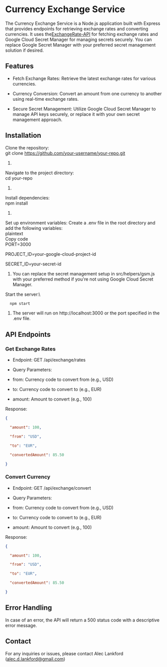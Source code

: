 Currency Exchange Service
=========================

The Currency Exchange Service is a Node.js application built with Express that provides endpoints for retrieving exchange rates and converting currencies. It uses the[ExchangeRate-API](https://www.exchangerate-api.com/) for fetching exchange rates and Google Cloud Secret Manager for managing secrets securely. You can replace Google Secret Manager with your preferred secret management solution if desired.

Features
--------

-   Fetch Exchange Rates: Retrieve the latest exchange rates for various currencies.

-   Currency Conversion: Convert an amount from one currency to another using real-time exchange rates.

-   Secure Secret Management: Utilize Google Cloud Secret Manager to manage API keys securely, or replace it with your own secret management approach.

Installation
------------

Clone the repository:\
git clone https://github.com/your-username/your-repo.git

1.

Navigate to the project directory:\
cd your-repo

1.

Install dependencies:\
npm install

1.

Set up environment variables: Create a .env file in the root directory and add the following variables:\
plaintext\
Copy code\
PORT=3000

PROJECT_ID=your-google-cloud-project-id

SECRET_ID=your-secret-id

1.  You can replace the secret management setup in src/helpers/gsm.js with your preferred method if you're not using Google Cloud Secret Manager.

Start the server:\
```bash
  npm start
```

1.  The server will run on http://localhost:3000 or the port specified in the .env file.

API Endpoints
-------------

### Get Exchange Rates

-   Endpoint:  GET /api/exchange/rates

-   Query Parameters:

-   from: Currency code to convert from (e.g., USD)

-   to: Currency code to convert to (e.g., EUR)

-   amount: Amount to convert (e.g., 100)

Response:
```json
{

  "amount": 100,

  "from": "USD",

  "to": "EUR",

  "convertedAmount": 85.50

}
```

### Convert Currency

-   Endpoint:  GET /api/exchange/convert

-   Query Parameters:

-   from: Currency code to convert from (e.g., USD)

-   to: Currency code to convert to (e.g., EUR)

-   amount: Amount to convert (e.g., 100)

Response:
```json
{

  "amount": 100,

  "from": "USD",

  "to": "EUR",

  "convertedAmount": 85.50

}
```

Error Handling
--------------

In case of an error, the API will return a 500 status code with a descriptive error message.

Contact
-------

For any inquiries or issues, please contact Alec Lankford (alec.d.lankford@gmail.com)
